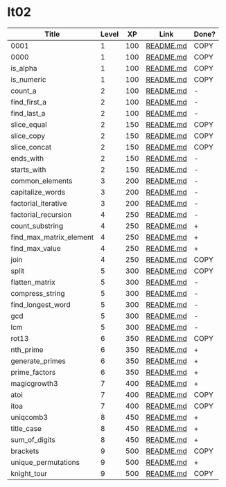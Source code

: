 # lt02

| Title                   | Level | XP  | Link                                      | Done? |
| ----------------------- | ----- | --- | ----------------------------------------- | ----- |
| 0001                    | 1     | 100 | [README.md](./0001.md)                    | COPY  |
| 0000                    | 1     | 100 | [README.md](./0000.md)                    | COPY  |
| is_alpha                | 1     | 100 | [README.md](./is_alpha.md)                | COPY  |
| is_numeric              | 1     | 100 | [README.md](./is_numeric.md)              | COPY  |
| count_a                 | 2     | 100 | [README.md](./count_a.md)                 | -     |
| find_first_a            | 2     | 100 | [README.md](./find_first_a.md)            | -     |
| find_last_a             | 2     | 100 | [README.md](./find_last_a.md)             | -     |
| slice_equal             | 2     | 150 | [README.md](./slice_equal.md)             | COPY  |
| slice_copy              | 2     | 150 | [README.md](./slice_copy.md)              | COPY  |
| slice_concat            | 2     | 150 | [README.md](./slice_concat.md)            | COPY  |
| ends_with               | 2     | 150 | [README.md](./ends_with.md)               | -     |
| starts_with             | 2     | 150 | [README.md](./starts_with.md)             | -     |
| common_elements         | 3     | 200 | [README.md](./common_elements.md)         | -     |
| capitalize_words        | 3     | 200 | [README.md](./capitalize_words.md)        | -     |
| factorial_iterative     | 3     | 200 | [README.md](./factorial_iterative.md)     | -     |
| factorial_recursion     | 4     | 250 | [README.md](./factorial_recursion.md)     | -     | Y |
| count_substring         | 4     | 250 | [README.md](./count_substring.md)         | +     |
| find_max_matrix_element | 4     | 250 | [README.md](./find_max_matrix_element.md) | +     |
| find_max_value          | 4     | 250 | [README.md](./find_max_value.md)          | +     |
| join                    | 4     | 250 | [README.md](./join.md)                    | COPY  |
| split                   | 5     | 300 | [README.md](./split.md)                   | COPY  |
| flatten_matrix          | 5     | 300 | [README.md](./flatten_matrix.md)          | -     |
| compress_string         | 5     | 300 | [README.md](./compress_string.md)         | -     |
| find_longest_word       | 5     | 300 | [README.md](./find_longest_word.md)       | -     |
| gcd                     | 5     | 300 | [README.md](./gcd.md)                     | -     |
| lcm                     | 5     | 300 | [README.md](./lcm.md)                     | -     | B |
| rot13                   | 6     | 350 | [README.md](./rot13.md)                   | COPY  |
| nth_prime               | 6     | 350 | [README.md](./nth_prime.md)               | +     |
| generate_primes         | 6     | 350 | [README.md](./generate_primes.md)         | +     |
| prime_factors           | 6     | 350 | [README.md](./prime_factors.md)           | +     |
| magicgrowth3            | 7     | 400 | [README.md](./magicgrowth3.md)            | +     |
| atoi                    | 7     | 400 | [README.md](./atoi.md)                    | COPY  |
| itoa                    | 7     | 400 | [README.md](./itoa.md)                    | COPY  |
| uniqcomb3               | 8     | 450 | [README.md](./uniqcomb3.md)               | +     |
| title_case              | 8     | 450 | [README.md](./title_case.md)              | +     |
| sum_of_digits           | 8     | 450 | [README.md](./sum_of_digits.md)           | +     |
| brackets                | 9     | 500 | [README.md](./brackets.md)                | COPY  |
| unique_permutations     | 9     | 500 | [README.md](./unique_permutations.md)     | +     |
| knight_tour             | 9     | 500 | [README.md](./knight_tour.md)             | COPY  |
